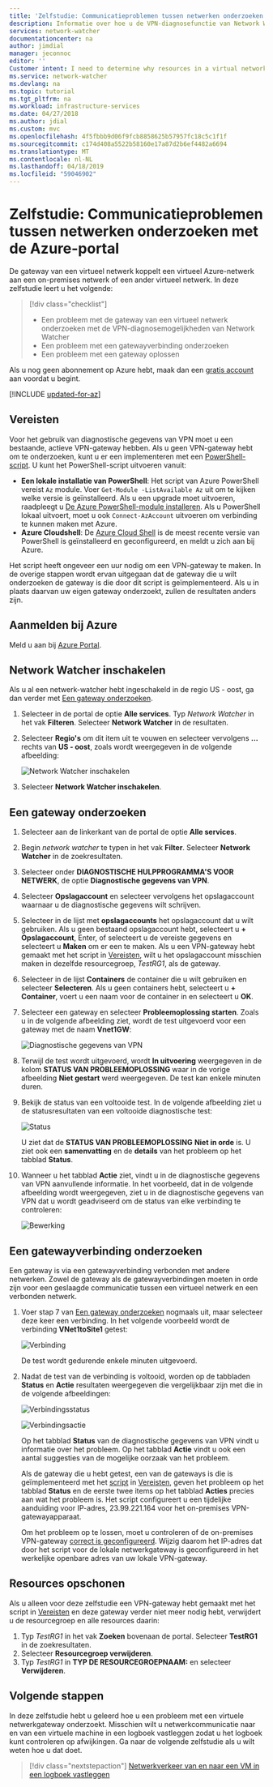 ```yaml
---
title: 'Zelfstudie: Communicatieproblemen tussen netwerken onderzoeken - Azure Portal | Microsoft Docs'
description: Informatie over hoe u de VPN-diagnosefunctie van Network Watcher gebruikt om via een gateway van een virtueel Azure-netwerk een communicatieprobleem te onderzoeken tussen een virtueel Azure-netwerk dat is verbonden met een on-premises netwerk of ander virtueel netwerk.
services: network-watcher
documentationcenter: na
author: jimdial
manager: jeconnoc
editor: ''
Customer intent: I need to determine why resources in a virtual network can't communicate with resources in a different network.
ms.service: network-watcher
ms.devlang: na
ms.topic: tutorial
ms.tgt_pltfrm: na
ms.workload: infrastructure-services
ms.date: 04/27/2018
ms.author: jdial
ms.custom: mvc
ms.openlocfilehash: 4f5fbbb9d06f9fcb8858625b57957fc18c5c1f1f
ms.sourcegitcommit: c174d408a5522b58160e17a87d2b6ef4482a6694
ms.translationtype: MT
ms.contentlocale: nl-NL
ms.lasthandoff: 04/18/2019
ms.locfileid: "59046902"
---
```

# <a name="tutorial-diagnose-a-communication-problem-between-networks-using-the-azure-portal"></a>Zelfstudie: Communicatieproblemen tussen netwerken onderzoeken met de Azure-portal

De gateway van een virtueel netwerk koppelt een virtueel Azure-netwerk aan een on-premises netwerk of een ander virtueel netwerk. In deze zelfstudie leert u het volgende:

> [!div class="checklist"]
> * Een probleem met de gateway van een virtueel netwerk onderzoeken met de VPN-diagnosemogelijkheden van Network Watcher
> * Een probleem met een gatewayverbinding onderzoeken
> * Een probleem met een gateway oplossen

Als u nog geen abonnement op Azure hebt, maak dan een [gratis account](https://azure.microsoft.com/free/?WT.mc_id=A261C142F) aan voordat u begint.


[!INCLUDE [updated-for-az](../../includes/updated-for-az.md)]

## <a name="prerequisites"></a>Vereisten

Voor het gebruik van diagnostische gegevens van VPN moet u een bestaande, actieve VPN-gateway hebben. Als u geen VPN-gateway hebt om te onderzoeken, kunt u er een implementeren met een [PowerShell-script](../vpn-gateway/scripts/vpn-gateway-sample-site-to-site-powershell.md?toc=%2fazure%2fnetwork-watcher%2ftoc.json). U kunt het PowerShell-script uitvoeren vanuit:
- **Een lokale installatie van PowerShell**: Het script van Azure PowerShell vereist `Az` module. Voer `Get-Module -ListAvailable Az` uit om te kijken welke versie is geïnstalleerd. Als u een upgrade moet uitvoeren, raadpleegt u [De Azure PowerShell-module installeren](/powershell/azure/install-Az-ps). Als u PowerShell lokaal uitvoert, moet u ook `Connect-AzAccount` uitvoeren om verbinding te kunnen maken met Azure.
- **Azure Cloudshell**: De [Azure Cloud Shell](https://shell.azure.com/powershell) is de meest recente versie van PowerShell is geïnstalleerd en geconfigureerd, en meldt u zich aan bij Azure.

Het script heeft ongeveer een uur nodig om een VPN-gateway te maken. In de overige stappen wordt ervan uitgegaan dat de gateway die u wilt onderzoeken de gateway is die door dit script is geïmplementeerd. Als u in plaats daarvan uw eigen gateway onderzoekt, zullen de resultaten anders zijn.

## <a name="sign-in-to-azure"></a>Aanmelden bij Azure

Meld u aan bij [Azure Portal](https://portal.azure.com).

## <a name="enable-network-watcher"></a>Network Watcher inschakelen

Als u al een netwerk-watcher hebt ingeschakeld in de regio US - oost, ga dan verder met [Een gateway onderzoeken](#diagnose-a-gateway).

1. Selecteer in de portal de optie **Alle services**. Typ *Network Watcher* in het vak **Filteren**. Selecteer **Network Watcher** in de resultaten.
2. Selecteer **Regio's** om dit item uit te vouwen en selecteer vervolgens **...** rechts van **US - oost**, zoals wordt weergegeven in de volgende afbeelding:

    ![Network Watcher inschakelen](./media/diagnose-communication-problem-between-networks/enable-network-watcher.png)

3. Selecteer **Network Watcher inschakelen**.

## <a name="diagnose-a-gateway"></a>Een gateway onderzoeken

1. Selecteer aan de linkerkant van de portal de optie **Alle services**.
2. Begin *network watcher* te typen in het vak **Filter**. Selecteer **Network Watcher** in de zoekresultaten.
3. Selecteer onder **DIAGNOSTISCHE HULPPROGRAMMA'S VOOR NETWERK**, de optie **Diagnostische gegevens van VPN**.
4. Selecteer **Opslagaccount** en selecteer vervolgens het opslagaccount waarnaar u de diagnostische gegevens wilt schrijven.
5. Selecteer in de lijst met **opslagaccounts** het opslagaccount dat u wilt gebruiken. Als u geen bestaand opslagaccount hebt, selecteert u **+ Opslagaccount**, Enter, of selecteert u de vereiste gegevens en selecteert u **Maken** om er een te maken. Als u een VPN-gateway hebt gemaakt met het script in [Vereisten](#prerequisites), wilt u het opslagaccount misschien maken in dezelfde resourcegroep, *TestRG1*, als de gateway.
6. Selecteer in de lijst **Containers** de container die u wilt gebruiken en selecteer **Selecteren**. Als u geen containers hebt, selecteert u **+ Container**, voert u een naam voor de container in en selecteert u **OK**.
7. Selecteer een gateway en selecteer **Probleemoplossing starten**. Zoals u in de volgende afbeelding ziet, wordt de test uitgevoerd voor een gateway met de naam **Vnet1GW**:

    ![Diagnostische gegevens van VPN](./media/diagnose-communication-problem-between-networks/vpn-diagnostics.png)

8. Terwijl de test wordt uitgevoerd, wordt **In uitvoering** weergegeven in de kolom **STATUS VAN PROBLEEMOPLOSSING** waar in de vorige afbeelding **Niet gestart** werd weergegeven. De test kan enkele minuten duren.
9. Bekijk de status van een voltooide test. In de volgende afbeelding ziet u de statusresultaten van een voltooide diagnostische test:

    ![Status](./media/diagnose-communication-problem-between-networks/status.png)

    U ziet dat de **STATUS VAN PROBLEEMOPLOSSING** **Niet in orde** is. U ziet ook een **samenvatting** en de **details** van het probleem op het tabblad **Status**.
10. Wanneer u het tabblad **Actie** ziet, vindt u in de diagnostische gegevens van VPN aanvullende informatie. In het voorbeeld, dat in de volgende afbeelding wordt weergegeven, ziet u in de diagnostische gegevens van VPN dat u wordt geadviseerd om de status van elke verbinding te controleren:

    ![Bewerking](./media/diagnose-communication-problem-between-networks/action.png)

## <a name="diagnose-a-gateway-connection"></a>Een gatewayverbinding onderzoeken

Een gateway is via een gatewayverbinding verbonden met andere netwerken. Zowel de gateway als de gatewayverbindingen moeten in orde zijn voor een geslaagde communicatie tussen een virtueel netwerk en een verbonden netwerk.

1. Voer stap 7 van [Een gateway onderzoeken](#diagnose-a-gateway) nogmaals uit, maar selecteer deze keer een verbinding. In het volgende voorbeeld wordt de verbinding **VNet1toSite1** getest:

    ![Verbinding](./media/diagnose-communication-problem-between-networks/connection.png)

    De test wordt gedurende enkele minuten uitgevoerd.
2. Nadat de test van de verbinding is voltooid, worden op de tabbladen **Status** en **Actie** resultaten weergegeven die vergelijkbaar zijn met die in de volgende afbeeldingen:

    ![Verbindingsstatus](./media/diagnose-communication-problem-between-networks/connection-status.png)

    ![Verbindingsactie](./media/diagnose-communication-problem-between-networks/connection-action.png)

    Op het tabblad **Status** van de diagnostische gegevens van VPN vindt u informatie over het probleem. Op het tabblad **Actie** vindt u ook een aantal suggesties van de mogelijke oorzaak van het probleem.

    Als de gateway die u hebt getest, een van de gateways is die is geïmplementeerd met het [script](../vpn-gateway/scripts/vpn-gateway-sample-site-to-site-powershell.md?toc=%2fazure%2fnetwork-watcher%2ftoc.json) in [Vereisten](#prerequisites), geven het probleem op het tabblad **Status** en de eerste twee items op het tabblad **Acties** precies aan wat het probleem is. Het script configureert u een tijdelijke aanduiding voor IP-adres, 23.99.221.164 voor het on-premises VPN-gatewayapparaat.

    Om het probleem op te lossen, moet u controleren of de on-premises VPN-gateway [correct is geconfigureerd](../vpn-gateway/vpn-gateway-about-vpn-devices.md?toc=%2fazure%2fnetwork-watcher%2ftoc.json). Wijzig daarom het IP-adres dat door het script voor de lokale netwerkgateway is geconfigureerd in het werkelijke openbare adres van uw lokale VPN-gateway.

## <a name="clean-up-resources"></a>Resources opschonen

Als u alleen voor deze zelfstudie een VPN-gateway hebt gemaakt met het script in [Vereisten](#prerequisites) en deze gateway verder niet meer nodig hebt, verwijdert u de resourcegroep en alle resources daarin:

1. Typ *TestRG1* in het vak **Zoeken** bovenaan de portal. Selecteer **TestRG1** in de zoekresultaten.
2. Selecteer **Resourcegroep verwijderen**.
3. Typ *TestRG1* in **TYP DE RESOURCEGROEPNAAM:** en selecteer **Verwijderen**.

## <a name="next-steps"></a>Volgende stappen

In deze zelfstudie hebt u geleerd hoe u een probleem met een virtuele netwerkgateway onderzoekt. Misschien wilt u netwerkcommunicatie naar en van een virtuele machine in een logboek vastleggen zodat u het logboek kunt controleren op afwijkingen. Ga naar de volgende zelfstudie als u wilt weten hoe u dat doet.

> [!div class="nextstepaction"]
> [Netwerkverkeer van en naar een VM in een logboek vastleggen](network-watcher-nsg-flow-logging-portal.md)
